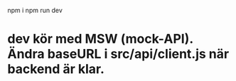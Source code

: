 npm i
npm run dev
# dev kör med MSW (mock-API). Ändra baseURL i src/api/client.js när backend är klar.
